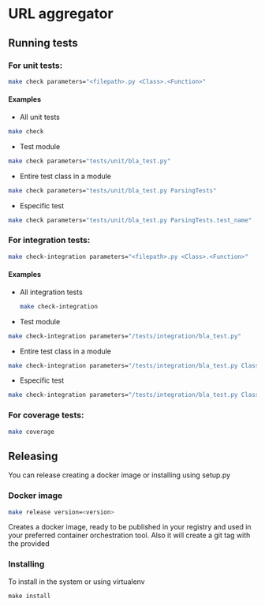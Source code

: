 # URL aggregator


## Running  tests

### For unit tests:

```sh
make check parameters="<filepath>.py <Class>.<Function>"
```

#### Examples

- All unit tests
```sh
make check
```

- Test module
```sh
make check parameters="tests/unit/bla_test.py"
```

- Entire test class in a module
```sh
make check parameters="tests/unit/bla_test.py ParsingTests"
```

- Especific test
```sh
make check parameters="tests/unit/bla_test.py ParsingTests.test_name"
```

### For integration tests:

```sh
make check-integration parameters="<filepath>.py <Class>.<Function>"
```

#### Examples

- All integration tests
  ```sh
  make check-integration
  ```

- Test module
```sh
make check-integration parameters="/tests/integration/bla_test.py"
```

- Entire test class in a module
```sh
make check-integration parameters="/tests/integration/bla_test.py ClassTests"
```

- Especific test
```sh
make check-integration parameters="/tests/integration/bla_test.py ClassTests.test_name"
```

### For coverage tests:

```sh
make coverage
```

## Releasing
You can release creating a docker image or installing using setup.py

### Docker image

```sh
make release version=<version>
```

Creates a docker image, ready to be published in your registry and used in your preferred container orchestration tool.
Also it will create a git tag with the provided **<version>**

### Installing
To install in the system or using virtualenv

```
make install
```



